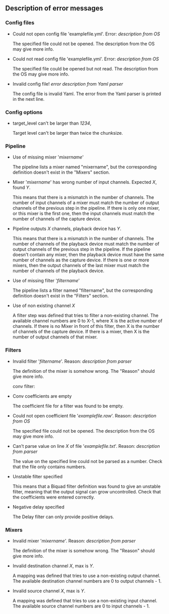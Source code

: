 ## Description of error messages
### Config files
- Could not open config file 'examplefile.yml'. Error: *description from OS*

  The specified file could not be opened. The description from the OS may give more info.

- Could not read config file 'examplefile.yml'. Error: *description from OS*

  The specified file could be opened but not read. The description from the OS may give more info.

- Invalid config file! *error description from Yaml parser*

  The config file is invalid Yaml. The error from the Yaml parser is printed in the next line.

### Config options
- target_level can't be larger than *1234*,

  Target level can't be larger than twice the chunksize.


### Pipeline
- Use of missing mixer '*mixername*'

  The pipeline lists a mixer named "mixername", but the corresponding definition doesn't exist in the "Mixers" section.

- Mixer '*mixername*' has wrong number of input channels. Expected *X*, found *Y*.

  This means that there is a mismatch in the number of channels. The number of input channels of a mixer 
  must match the number of output channels of the previous step in the pipeline. If there is only one mixer, 
  or this mixer is the first one, then the input channels must match the number of channels of the capture device.



- Pipeline outputs *X* channels, playback device has *Y*.

  This means that there is a mismatch in the number of channels. The number of channels of the playback device 
  must match the number of output channels of the previous step in the pipeline. If the pipeline doesn't contain any mixer, then the playback device must have the same number of channels as the capture device. If there is one or more mixers, then the output channels of the last mixer must match the number of channels of the playback device.
  
- Use of missing filter '*filtername*' 

  The pipeline lists a filter named "filtername", but the corresponding definition doesn't exist in the "Filters" section.

- Use of non existing channel *X*

  A filter step was defined that tries to filter a non-existing channel. 
  The available channel numbers are 0 to X-1, where X is the active number of channels. If there is no Mixer in front 
  of this filter, then X is the number of channels of the capture device. If there is a mixer, then X is 
  the number of output channels of that mixer.

### Filters

- Invalid filter '*filtername*'. Reason: *description from parser*

  The definition of the mixer is somehow wrong. The "Reason" should give more info.

  conv filter:
- Conv coefficients are empty
  
  The coefficient file for a filter was found to be empty.

- Could not open coefficient file '*examplefile.raw*'. Reason:  *description from OS*

  The specified file could not be opened. The description from the OS may give more info.

- Can't parse value on line *X* of file '*examplefile.txt*'. Reason: *description from parser*

  The value on the specified line could not be parsed as a number. Check that the file only contains numbers.

- Unstable filter specified

  This means that a Biquad filter definition was found to give an unstable filter, 
  meaning that the output signal can grow uncontrolled. Check that the coefficients were entered correctly.

- Negative delay specified

  The Delay filter can only provide positive delays.

### Mixers

- Invalid mixer '*mixername*'. Reason: *description from parser*
  
  The definition of the mixer is somehow wrong. The "Reason" should give more info.

- Invalid destination channel *X*, max is *Y*.
  
  A mapping was defined that tries to use a non-existing output channel. 
  The available destination channel numbers are 0 to output channels - 1.

- Invalid source channel *X*, max is *Y*.

  A mapping was defined that tries to use a non-existing input channel. 
  The available source channel numbers are 0 to input channels - 1.

